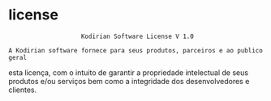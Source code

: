 # license
                        Kodirian Software License V 1.0

    A Kodirian software fornece para seus produtos, parceiros e ao publico geral 
esta licença, com o intuito de garantir  a propriedade intelectual de seus produtos
e/ou serviços bem como a integridade dos desenvolvedores e clientes.
